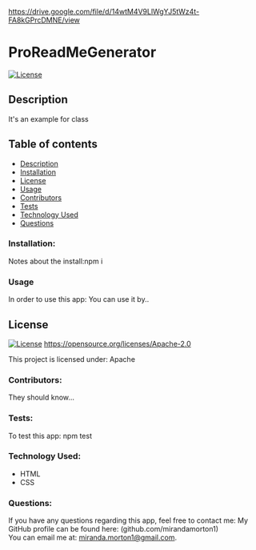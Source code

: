 https://drive.google.com/file/d/14wtM4V9LlWgYJ5tWz4t-FA8kGPrcDMNE/view
  
  # ProReadMeGenerator

  [![License](https://img.shields.io/badge/License-Apache_2.0-blue.svg)](https://opensource.org/licenses/Apache-2.0)
  
  ## Description
  It's an example for class

  ## Table of contents
  * [Description](#description)
  * [Installation](#installation)
  * [License](#license)
  * [Usage](#usage)
  * [Contributors](#contributors)
  * [Tests](#test)
  * [Technology Used](#technology)
  * [Questions](#questions)
  ### Installation:
  Notes about the install:npm i
  ### Usage
  In order to use this app: You can use it by..
   ## License

  
  [![License](https://img.shields.io/badge/License-Apache_2.0-blue.svg)](https://opensource.org/licenses/Apache-2.0)
  https://opensource.org/licenses/Apache-2.0
  
  
This project is licensed under: Apache
  ### Contributors: 
  They should know...
  ### Tests:
  To test this app: npm test
  ### Technology Used:
  - HTML
  - CSS
  ### Questions:
  If you have any questions regarding this app, feel free to contact me: 
  My GitHub profile can be found here: (github.com/mirandamorton1)   
  You can email me at: miranda.morton1@gmail.com.


